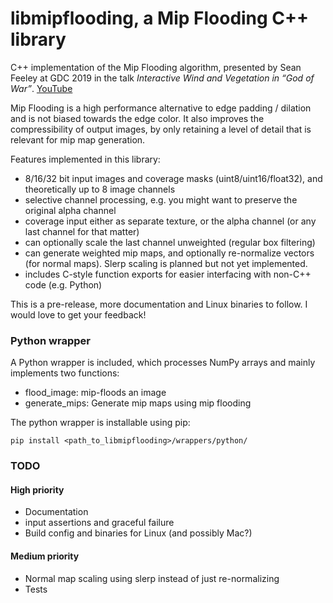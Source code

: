 # libmipflooding, a Mip Flooding C++ library

C++ implementation of the Mip Flooding algorithm, presented by Sean Feeley at GDC 2019 in the talk 
_Interactive Wind and Vegetation in “God of War”_. [YouTube](https://www.youtube.com/watch?v=MKX45_riWQA&t=2954s)

Mip Flooding is a high performance alternative to edge padding / dilation and is not biased towards the edge color. It also improves the compressibility of output images, by only retaining a level of detail that is relevant for mip map generation.

Features implemented in this library:
* 8/16/32 bit input images and coverage masks (uint8/uint16/float32), and theoretically up to 8 image channels 
* selective channel processing, e.g. you might want to preserve the original alpha channel
* coverage input either as separate texture, or the alpha channel (or any last channel for that matter)
* can optionally scale the last channel unweighted (regular box filtering)
* can generate weighted mip maps, and optionally re-normalize vectors (for normal maps). Slerp scaling is planned but not yet implemented.
* includes C-style function exports for easier interfacing with non-C++ code (e.g. Python)

This is a pre-release, more documentation and Linux binaries to follow. I would love to get your feedback!


### Python wrapper

A Python wrapper is included, which processes NumPy arrays and mainly implements two functions:
* flood_image: mip-floods an image
* generate_mips: Generate mip maps using mip flooding 

The python wrapper is installable using pip:

```
pip install <path_to_libmipflooding>/wrappers/python/
```


### TODO
#### High priority
* Documentation
* input assertions and graceful failure
* Build config and binaries for Linux (and possibly Mac?)

#### Medium priority
* Normal map scaling using slerp instead of just re-normalizing
* Tests
